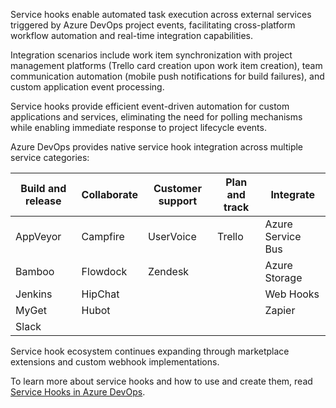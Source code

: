 Service hooks enable automated task execution across external services triggered by Azure DevOps project events, facilitating cross-platform workflow automation and real-time integration capabilities.

Integration scenarios include work item synchronization with project management platforms (Trello card creation upon work item creation), team communication automation (mobile push notifications for build failures), and custom application event processing.

Service hooks provide efficient event-driven automation for custom applications and services, eliminating the need for polling mechanisms while enabling immediate response to project lifecycle events.

Azure DevOps provides native service hook integration across multiple service categories:

| **Build and release** | **Collaborate** | **Customer support** | **Plan and track** | **Integrate**     |
| --------------------- | --------------- | -------------------- | ------------------ | ----------------- |
| AppVeyor              | Campfire        | UserVoice            | Trello             | Azure Service Bus |
| Bamboo                | Flowdock        | Zendesk              |                    | Azure Storage     |
| Jenkins               | HipChat         |                      |                    | Web Hooks         |
| MyGet                 | Hubot           |                      |                    | Zapier            |
| Slack                 |                 |                      |                    |                   |

Service hook ecosystem continues expanding through marketplace extensions and custom webhook implementations.

To learn more about service hooks and how to use and create them, read [Service Hooks in Azure DevOps](/azure/devops/service-hooks/overview).
